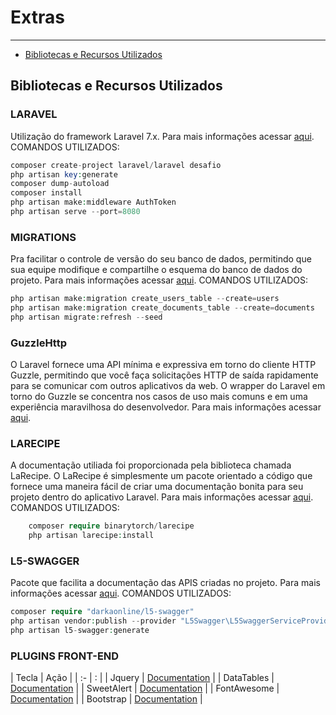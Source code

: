 # Extras

---

- [Bibliotecas e Recursos Utilizados](#section-1)

<a name="section-1"></a>
## Bibliotecas e Recursos Utilizados


### LARAVEL
<larecipe-card shadow>
    Utilização do framework Laravel 7.x. Para mais informações acessar <a href="https://laravel.com/docs/7.x/releases" target="_blank">aqui</a>.
</larecipe-card>
COMANDOS UTILIZADOS:

```php
composer create-project laravel/laravel desafio
php artisan key:generate
composer dump-autoload
composer install
php artisan make:middleware AuthToken
php artisan serve --port=8080
```


### MIGRATIONS
<larecipe-card shadow>
    Pra facilitar o controle de versão do seu banco de dados, permitindo que sua equipe modifique e compartilhe o esquema do banco de dados do projeto. Para mais informações acessar <a href="https://laravel.com/docs/7.x/migrations" target="_blank">aqui</a>.
</larecipe-card>
COMANDOS UTILIZADOS:

```php
php artisan make:migration create_users_table --create=users
php artisan make:migration create_documents_table --create=documents
php artisan migrate:refresh --seed
```


### GuzzleHttp
<larecipe-card shadow>
	O Laravel fornece uma API mínima e expressiva em torno do cliente HTTP Guzzle, permitindo que você faça solicitações HTTP de saída rapidamente para se comunicar com outros aplicativos da web. O wrapper do Laravel em torno do Guzzle se concentra nos casos de uso mais comuns e em uma experiência maravilhosa do desenvolvedor. Para mais informações acessar <a href="http://docs.guzzlephp.org/en/stable/request-options.html" target="_blank">aqui</a>.
</larecipe-card>

### LARECIPE
<larecipe-card shadow>    
A documentação utiliada foi proporcionada pela biblioteca chamada LaRecipe. O LaRecipe é simplesmente um pacote orientado a código que fornece uma maneira fácil de criar uma documentação bonita para seu projeto dentro do aplicativo Laravel. Para mais informações acessar <a href="https://larecipe.binarytorch.com.my/docs/2.2/overview" target="_blank">aqui</a>.
</larecipe-card>
COMANDOS UTILIZADOS:

```php
	composer require binarytorch/larecipe
	php artisan larecipe:install
```


### L5-SWAGGER
<larecipe-card shadow>
    Pacote que facilita a documentação das APIS criadas no projeto. Para mais informações acessar <a href="https://github.com/DarkaOnLine/L5-Swagger/" target="_blank">aqui</a>.
</larecipe-card>
COMANDOS UTILIZADOS:

```php
composer require "darkaonline/l5-swagger"
php artisan vendor:publish --provider "L5Swagger\L5SwaggerServiceProvider"
php artisan l5-swagger:generate
```

### PLUGINS FRONT-END
| Tecla  | 			Ação			    |
|   :-   |  :  							|
|   Jquery    |  <a href="https://api.jquery.com/" target="_blank">Documentation</a>	|
|   DataTables 	 |  <a href="https://datatables.net/manual/" target="_blank">Documentation</a> |
|   SweetAlert    |  <a href="https://sweetalert.js.org/docs/" target="_blank">Documentation</a>			|
|   FontAwesome  	 | <a href="https://fontawesome.com/" target="_blank">Documentation</a>		|
|   Bootstrap  	 |  <a href="https://getbootstrap.com/docs/4.1/getting-started/introduction/" target="_blank">Documentation</a> 		|


